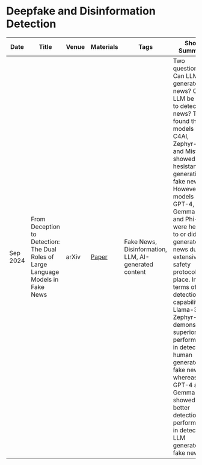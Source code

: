 # Deepfake and Disinformation Detection

| Date | Title | Venue | Materials | Tags | Short Summary | Summary |
| --- | --- | --- | --- | --- | --- | --- |
| Sep 2024 | From Deception to Detection: The Dual Roles of Large Language Models in Fake News | arXiv | [Paper](https://arxiv.org/pdf/2409.17416) | Fake News, Disinformation, LLM, AI-generated content | Two questions: Can LLMs generate fake news? Can LLM be used to detect fake news? They found that models like C4AI, Zephyr-orpo and Mistral showed no hesistant of generating fake news. However, models like GPT-4, Gemma-1.1 and Phi-3 were hesitant to or didn't generate fake news due to extensive safety protocols in place. In terms of detection capabilities, Llama-3 and Zephyr-orpo demonstrated superior performance in detecting human generated fake news, whereas GPT-4 and Gemma-1.1 showed better detection performance in detecting LLM generated fake news. | |
